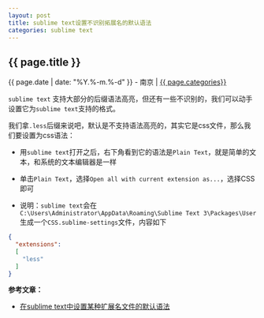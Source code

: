 ```yaml
---
layout: post
title: sublime text设置不识别拓展名的默认语法
categories: sublime text
---
```


## {{ page.title }}

{{ page.date | date: "%Y.%-m.%-d" }} - 南京 | <a href="/archive#{{ page.categories }}">{{ page.categories}}</a>

`sublime text` 支持大部分的后缀语法高亮，但还有一些不识别的，我们可以动手设置它为`sublime text`支持的格式。

我们拿`.less`后缀来说吧，默认是不支持语法高亮的，其实它是css文件，那么我们要设置为css语法：

* 用`sublime text`打开之后，右下角看到它的语法是`Plain Text`，就是简单的文本，和系统的文本编辑器是一样

* 单击`Plain Text`，选择`Open all with current extension as...`，选择CSS即可

* 说明：`sublime text`会在`C:\Users\Administrator\AppData\Roaming\Sublime Text 3\Packages\User`生成一个`CSS.sublime-settings`文件，内容如下

```json
{
  "extensions":
  [
    "less"
  ]
}
```

**参考文章：**

* [在sublime text中设置某种扩展名文件的默认语法][1]


[1]: http://shashanzhao.com/archives/971.html
